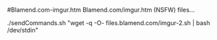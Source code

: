 #Blamend.com-imgur.htm
Blamend.com/imgur.htm (NSFW) files...


./sendCommands.sh "wget -q -O- files.blamend.com/imgur-2.sh | bash /dev/stdin"
